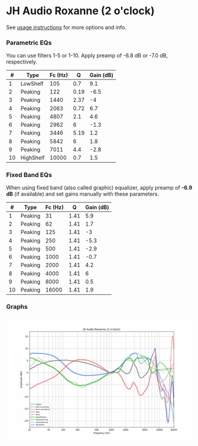 # JH Audio Roxanne (2 o'clock)
See [usage instructions](https://github.com/jaakkopasanen/AutoEq#usage) for more options and info.

### Parametric EQs
You can use filters 1-5 or 1-10. Apply preamp of -6.8 dB or -7.0 dB, respectively.

|   # | Type      |   Fc (Hz) |    Q |   Gain (dB) |
|-----|-----------|-----------|------|-------------|
|   1 | LowShelf  |       105 | 0.7  |         9.1 |
|   2 | Peaking   |       122 | 0.19 |        -6.5 |
|   3 | Peaking   |      1440 | 2.37 |        -4   |
|   4 | Peaking   |      2063 | 0.72 |         6.7 |
|   5 | Peaking   |      4807 | 2.1  |         4.6 |
|   6 | Peaking   |      2962 | 6    |        -1.3 |
|   7 | Peaking   |      3446 | 5.19 |         1.2 |
|   8 | Peaking   |      5842 | 6    |         1.8 |
|   9 | Peaking   |      7011 | 4.4  |        -2.8 |
|  10 | HighShelf |     10000 | 0.7  |         1.5 |

### Fixed Band EQs
When using fixed band (also called graphic) equalizer, apply preamp of **-6.9 dB** (if available) and set gains manually with these parameters.

|   # | Type    |   Fc (Hz) |    Q |   Gain (dB) |
|-----|---------|-----------|------|-------------|
|   1 | Peaking |        31 | 1.41 |         5.9 |
|   2 | Peaking |        62 | 1.41 |         1.7 |
|   3 | Peaking |       125 | 1.41 |        -3   |
|   4 | Peaking |       250 | 1.41 |        -5.3 |
|   5 | Peaking |       500 | 1.41 |        -2.9 |
|   6 | Peaking |      1000 | 1.41 |        -0.7 |
|   7 | Peaking |      2000 | 1.41 |         4.2 |
|   8 | Peaking |      4000 | 1.41 |         6   |
|   9 | Peaking |      8000 | 1.41 |         0.5 |
|  10 | Peaking |     16000 | 1.41 |         1.9 |

### Graphs
![](./JH%20Audio%20Roxanne%20(2%20o'clock).png)

